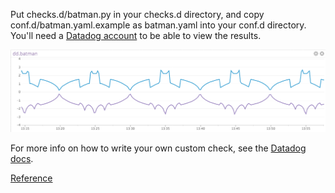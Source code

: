 Put checks.d/batman.py in your checks.d directory, and copy conf.d/batman.yaml.example as batman.yaml into your conf.d directory. You'll need a [Datadog account](https://app.datadoghq.com/signup) to be able to view the results.

![Batman graph](https://github.com/DataDog/dd-agent-batman/raw/master/screenshot.png)

For more info on how to write your own custom check, see the [Datadog docs](http://docs.datadoghq.com/guides/agent_checks/).

[Reference](http://math.stackexchange.com/questions/54506/is-this-batman-equation-for-real)
